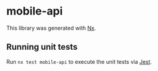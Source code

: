 # mobile-api

This library was generated with [Nx](https://nx.dev).

## Running unit tests

Run `nx test mobile-api` to execute the unit tests via [Jest](https://jestjs.io).
